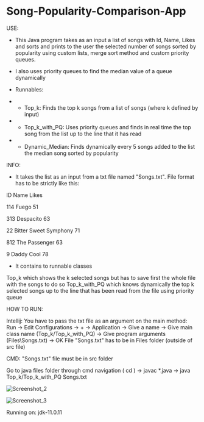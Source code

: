 # Song-Popularity-Comparison-App
USE:


- This Java program takes as an input a list of songs with Id, Name, Likes and sorts and prints to the user the selected number of songs sorted by popularity using custom lists, merge sort method and custom priority queues.
- I also uses priority queues to find the median value of a queue dynamically
- Runnables: 
 
- - Top_k: Finds the top k songs from a list of songs (where k defined by input)

- - Top_k_with_PQ: Uses priority queues and finds in real time the top song from the list up to the line that it has read

- - Dynamic_Median: Finds dynamically every 5 songs added to the list the median song sorted by popularity

INFO:

- It takes the list as an input from a txt file named "Songs.txt". File format has to be strictly like this:

ID Name Likes

114 Fuego 51

313 Despacito 63

22 Bitter Sweet Symphony 71

812 The Passenger 63

9 Daddy Cool 78

- It contains to runnable classes

Top_k which shows the k selected songs but has to save first the whole file with the songs to do so
Top_k_with_PQ which knows dynamically the top k selected songs up to the line that has been read from the file using priority queue

HOW TO RUN:

Intellij: You have to pass the txt file as an argument on the main method: Run -> Edit Configurations -> + -> Application -> Give a name -> Give main class name (Top_k/Top_k_with_PQ) -> Give program arguments (Files\Songs.txt) -> OK File "Songs.txt" has to be in Files folder (outside of src file)

CMD: "Songs.txt" file must be in src folder

Go to java files folder through cmd navigation ( cd ) -> javac *.java -> java Top_k/Top_k_with_PQ Songs.txt


![Screenshot_2](https://user-images.githubusercontent.com/48126722/182360632-bbea735c-9a20-4b06-8cf8-1dd2760d4b6b.png)


![Screenshot_3](https://user-images.githubusercontent.com/48126722/182360639-a8706968-6143-41b2-ab3c-d38f5a4c7f0e.png)

Running on: jdk-11.0.11
